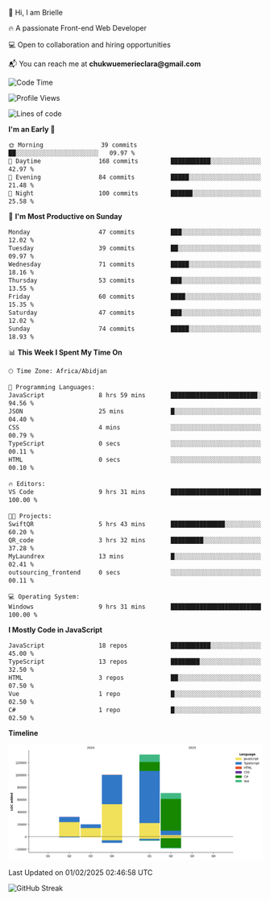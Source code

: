 <div align="left">
  <p>👋 Hi, I am Brielle</p>
  <p>🔥 A passionate Front-end Web Developer</p>
  <p>💻 Open to collaboration and hiring opportunities</p>
  <p>📬 You can reach me at <strong>chukwuemerieclara@gmail.com</strong></p>
</div>


 
 <!--START_SECTION:waka-->
![Code Time](http://img.shields.io/badge/Code%20Time-461%20hrs%2051%20mins-blue)

![Profile Views](http://img.shields.io/badge/Profile%20Views-0-blue)

![Lines of code](https://img.shields.io/badge/From%20Hello%20World%20I%27ve%20Written-285.2%20thousand%20lines%20of%20code-blue)

**I'm an Early 🐤** 

```text
🌞 Morning                39 commits          ██░░░░░░░░░░░░░░░░░░░░░░░   09.97 % 
🌆 Daytime                168 commits         ███████████░░░░░░░░░░░░░░   42.97 % 
🌃 Evening                84 commits          █████░░░░░░░░░░░░░░░░░░░░   21.48 % 
🌙 Night                  100 commits         ██████░░░░░░░░░░░░░░░░░░░   25.58 % 
```
📅 **I'm Most Productive on Sunday** 

```text
Monday                   47 commits          ███░░░░░░░░░░░░░░░░░░░░░░   12.02 % 
Tuesday                  39 commits          ██░░░░░░░░░░░░░░░░░░░░░░░   09.97 % 
Wednesday                71 commits          █████░░░░░░░░░░░░░░░░░░░░   18.16 % 
Thursday                 53 commits          ███░░░░░░░░░░░░░░░░░░░░░░   13.55 % 
Friday                   60 commits          ████░░░░░░░░░░░░░░░░░░░░░   15.35 % 
Saturday                 47 commits          ███░░░░░░░░░░░░░░░░░░░░░░   12.02 % 
Sunday                   74 commits          █████░░░░░░░░░░░░░░░░░░░░   18.93 % 
```


📊 **This Week I Spent My Time On** 

```text
🕑︎ Time Zone: Africa/Abidjan

💬 Programming Languages: 
JavaScript               8 hrs 59 mins       ████████████████████████░   94.56 % 
JSON                     25 mins             █░░░░░░░░░░░░░░░░░░░░░░░░   04.40 % 
CSS                      4 mins              ░░░░░░░░░░░░░░░░░░░░░░░░░   00.79 % 
TypeScript               0 secs              ░░░░░░░░░░░░░░░░░░░░░░░░░   00.11 % 
HTML                     0 secs              ░░░░░░░░░░░░░░░░░░░░░░░░░   00.10 % 

🔥 Editors: 
VS Code                  9 hrs 31 mins       █████████████████████████   100.00 % 

🐱‍💻 Projects: 
SwiftQR                  5 hrs 43 mins       ███████████████░░░░░░░░░░   60.20 % 
QR_code                  3 hrs 32 mins       █████████░░░░░░░░░░░░░░░░   37.28 % 
MyLaundrex               13 mins             █░░░░░░░░░░░░░░░░░░░░░░░░   02.41 % 
outsourcing_frontend     0 secs              ░░░░░░░░░░░░░░░░░░░░░░░░░   00.11 % 

💻 Operating System: 
Windows                  9 hrs 31 mins       █████████████████████████   100.00 % 
```

**I Mostly Code in JavaScript** 

```text
JavaScript               18 repos            ███████████░░░░░░░░░░░░░░   45.00 % 
TypeScript               13 repos            ████████░░░░░░░░░░░░░░░░░   32.50 % 
HTML                     3 repos             ██░░░░░░░░░░░░░░░░░░░░░░░   07.50 % 
Vue                      1 repo              █░░░░░░░░░░░░░░░░░░░░░░░░   02.50 % 
C#                       1 repo              █░░░░░░░░░░░░░░░░░░░░░░░░   02.50 % 
```



**Timeline**

![Lines of Code chart](https://raw.githubusercontent.com/Brielle28/Brielle28/main/assets/bar_graph.png)


 Last Updated on 01/02/2025 02:46:58 UTC
<!--END_SECTION:waka-->

![GitHub Streak](https://github-readme-streak-stats.herokuapp.com/?user=Brielle28)



